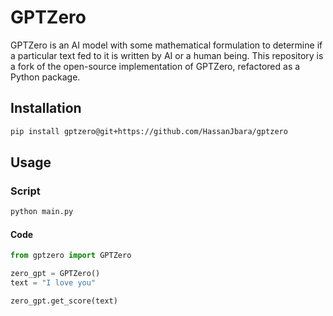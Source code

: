 # GPTZero

GPTZero is an AI model with some mathematical formulation to determine if a particular text fed to it is written by AI or a human being.
This repository is a fork of the open-source implementation of GPTZero, refactored as a Python package.

## Installation

```bash
pip install gptzero@git+https://github.com/HassanJbara/gptzero
```

## Usage

### Script

```bash
python main.py
```

#### Code

```python
from gptzero import GPTZero

zero_gpt = GPTZero()
text = "I love you"

zero_gpt.get_score(text)
```  

